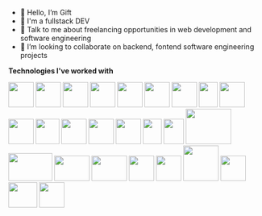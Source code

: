 

- 👋 Hello, I’m Gift
- 💼 I'm a fullstack DEV 
- 💬 Talk to me about freelancing opportunities in web development and software engineering
- 👯 I’m looking to collaborate on backend, fontend software engineering projects



**Technologies I've worked with**
<p>
<img src="https://firebasestorage.googleapis.com/v0/b/case-file-management-system.appspot.com/o/C.png?alt=media&token=4a609efe-23d3-4457-9cf9-53164e114225" width="50px" height="50px" class="margin-right:89px">

<img src="https://firebasestorage.googleapis.com/v0/b/case-file-management-system.appspot.com/o/C%2B%2B.png?alt=media&token=707e77e1-20b2-4cea-b407-1c395f636a13" width="50px" height="50px">

<img src="https://firebasestorage.googleapis.com/v0/b/case-file-management-system.appspot.com/o/C%23.png?alt=media&token=8b91e00d-6f49-4464-bba9-8cc00a2de88e" width="50px" height="50px">

<img src="https://firebasestorage.googleapis.com/v0/b/case-file-management-system.appspot.com/o/python.png?alt=media&token=8f60c24b-895a-4c16-a8a3-be8c155fc475" width="50px" height="50px">

<img src="https://firebasestorage.googleapis.com/v0/b/case-file-management-system.appspot.com/o/Ruby.png?alt=media&token=63f6741d-2215-4cdb-9c0d-67a07fb76cd7" width="50px" height="50px">

<img src="https://firebasestorage.googleapis.com/v0/b/case-file-management-system.appspot.com/o/html.png?alt=media&token=e015eca8-1327-479d-b5ad-b61851eb8796" width="50px" height="50px">
  
<img src="https://firebasestorage.googleapis.com/v0/b/case-file-management-system.appspot.com/o/css.png?alt=media&token=f1064bae-3787-47a0-aa9a-f4c7e1e6e6cb" width="50px" height="50px">
  
<img src="https://firebasestorage.googleapis.com/v0/b/case-file-management-system.appspot.com/o/javascript.png?alt=media&token=a1618622-11c2-4a58-bdcc-c214a8b3a052" width="37px" height="50px">
  
<img src="https://firebasestorage.googleapis.com/v0/b/case-file-management-system.appspot.com/o/php.png?alt=media&token=09b1453e-9c3c-48f3-95c0-e0e52f833618" width="50px" height="50px">
  
<img src="https://firebasestorage.googleapis.com/v0/b/case-file-management-system.appspot.com/o/typescript.png?alt=media&token=c597f04d-8603-4837-b613-63db49d20920" width="50px" height="50px">
  
<img src="https://firebasestorage.googleapis.com/v0/b/case-file-management-system.appspot.com/o/angular.png?alt=media&token=3c45049d-182e-4988-aa49-3420b7fef96c" width="47px" height="50px">
  
<img src="https://firebasestorage.googleapis.com/v0/b/case-file-management-system.appspot.com/o/React.png?alt=media&token=7645f310-7182-4d5a-a895-13ba5cf28b2a" width="50px" height="50px">
  
<img src="https://firebasestorage.googleapis.com/v0/b/case-file-management-system.appspot.com/o/vue.png?alt=media&token=3c2f99c7-d25c-4f66-ae63-d45d973ab51c" width="50px" height="50px">
  
<img src="https://firebasestorage.googleapis.com/v0/b/case-file-management-system.appspot.com/o/express.png?alt=media&token=7884d10f-6639-4283-8818-5a7c93e55083" width="50px" height="50px">
  
<img src="https://firebasestorage.googleapis.com/v0/b/case-file-management-system.appspot.com/o/laravel.png?alt=media&token=fb402ce1-2448-497c-b1c5-54e21b58bae5" width="37px" height="50px">
  
<img src="https://firebasestorage.googleapis.com/v0/b/case-file-management-system.appspot.com/o/codeigniter.png?alt=media&token=3d6a34df-718b-4dc9-b708-446a4c8e8345" width="40px" height="50px">
  
<img src="https://firebasestorage.googleapis.com/v0/b/case-file-management-system.appspot.com/o/cakephp.png?alt=media&token=d5ec07d0-e81f-4400-bfd7-56120270ed7b" width="90px" height="70px">
  
<img src="https://firebasestorage.googleapis.com/v0/b/case-file-management-system.appspot.com/o/mysql.png?alt=media&token=6459165b-8df4-4588-8e9a-d7feb69d67b0" width="87px" height="55px">
  
<img src="https://firebasestorage.googleapis.com/v0/b/case-file-management-system.appspot.com/o/sqlite.png?alt=media&token=f3c59610-e4aa-4100-b4c4-bdbb9d431c44" width="70px" height="50px">
  
<img src="https://firebasestorage.googleapis.com/v0/b/case-file-management-system.appspot.com/o/Mongo.png?alt=media&token=35a2d3ad-005e-4a7b-8097-00a800e37a83" width="70px" height="50px">
  
<img src="https://firebasestorage.googleapis.com/v0/b/case-file-management-system.appspot.com/o/couchDB.png?alt=media&token=8b1b6866-3e2c-436a-aca1-c028eaee95c7" width="50px" height="50px">
  
<img src="https://firebasestorage.googleapis.com/v0/b/case-file-management-system.appspot.com/o/git.png?alt=media&token=e3dff75e-2a04-47fd-9dba-4da283c9528d" width="50px" height="50px">
  
<img src="https://firebasestorage.googleapis.com/v0/b/case-file-management-system.appspot.com/o/nodejs.png?alt=media&token=34393e3d-4876-44e6-9825-0a8e875256ed" width="70px" height="70px">
  
<img src="https://firebasestorage.googleapis.com/v0/b/case-file-management-system.appspot.com/o/firebase.png?alt=media&token=4378c08c-d061-4d49-9045-6835209a87fd" width="50px" height="50px">
  
<img src="https://firebasestorage.googleapis.com/v0/b/case-file-management-system.appspot.com/o/NGNIX.png?alt=media&token=ed9c5d8c-b998-4101-bb95-f98e867d17de" width="57px" height="50px">
  
<img src="https://firebasestorage.googleapis.com/v0/b/case-file-management-system.appspot.com/o/Azure.png?alt=media&token=f739ad9e-93a2-4e3f-ab48-cec352fd30a9" width="50px" height="50px">
  
</p>
<!-- wi*quL3fcV -->
